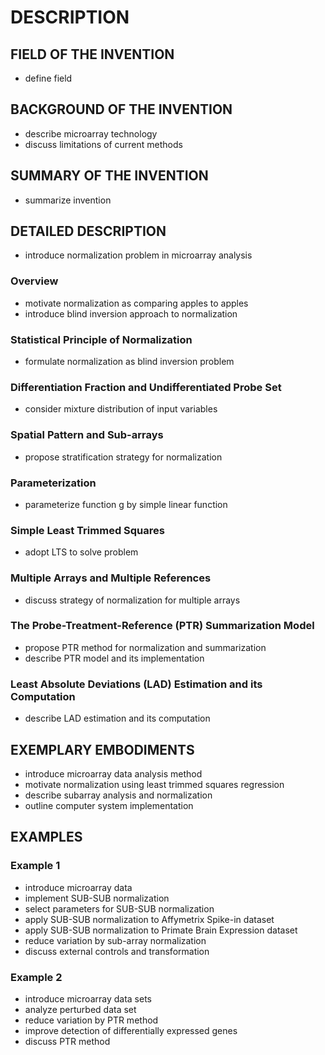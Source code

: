 # DESCRIPTION

## FIELD OF THE INVENTION

- define field

## BACKGROUND OF THE INVENTION

- describe microarray technology
- discuss limitations of current methods

## SUMMARY OF THE INVENTION

- summarize invention

## DETAILED DESCRIPTION

- introduce normalization problem in microarray analysis

### Overview

- motivate normalization as comparing apples to apples
- introduce blind inversion approach to normalization

### Statistical Principle of Normalization

- formulate normalization as blind inversion problem

### Differentiation Fraction and Undifferentiated Probe Set

- consider mixture distribution of input variables

### Spatial Pattern and Sub-arrays

- propose stratification strategy for normalization

### Parameterization

- parameterize function g by simple linear function

### Simple Least Trimmed Squares

- adopt LTS to solve problem

### Multiple Arrays and Multiple References

- discuss strategy of normalization for multiple arrays

### The Probe-Treatment-Reference (PTR) Summarization Model

- propose PTR method for normalization and summarization
- describe PTR model and its implementation

### Least Absolute Deviations (LAD) Estimation and its Computation

- describe LAD estimation and its computation

## EXEMPLARY EMBODIMENTS

- introduce microarray data analysis method
- motivate normalization using least trimmed squares regression
- describe subarray analysis and normalization
- outline computer system implementation

## EXAMPLES

### Example 1

- introduce microarray data
- implement SUB-SUB normalization
- select parameters for SUB-SUB normalization
- apply SUB-SUB normalization to Affymetrix Spike-in dataset
- apply SUB-SUB normalization to Primate Brain Expression dataset
- reduce variation by sub-array normalization
- discuss external controls and transformation

### Example 2

- introduce microarray data sets
- analyze perturbed data set
- reduce variation by PTR method
- improve detection of differentially expressed genes
- discuss PTR method

